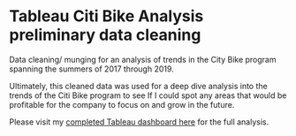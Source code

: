 # Tableau Citi Bike Analysis preliminary data cleaning
Data cleaning/ munging for an analysis of trends in the City Bike program spanning the summers of 2017 through 2019.

Ultimately, this cleaned data was used for a deep dive analysis into the trends of the Citi Bike program to see If I could spot any areas that would be profitable for the company to focus on and grow in the future.

Please visit my [completed Tableau dashboard here](https://public.tableau.com/profile/howard.mitchell#!/vizhome/CitiBikeAnalysis_15685152605160/CitiBikeStory) for the full analysis.
